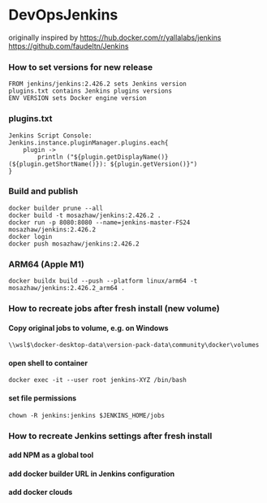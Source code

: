 # DevOpsJenkins

originally inspired by 
https://hub.docker.com/r/yallalabs/jenkins
https://github.com/faudeltn/Jenkins

### How to set versions for new release

    FROM jenkins/jenkins:2.426.2 sets Jenkins version
    plugins.txt contains Jenkins plugins versions
    ENV VERSION sets Docker engine version
    
### plugins.txt
    Jenkins Script Console:
    Jenkins.instance.pluginManager.plugins.each{
        plugin -> 
            println ("${plugin.getDisplayName()} (${plugin.getShortName()}): ${plugin.getVersion()}")
    }

### Build and publish

    docker builder prune --all
    docker build -t mosazhaw/jenkins:2.426.2 .
    docker run -p 8080:8080 --name=jenkins-master-FS24 mosazhaw/jenkins:2.426.2
    docker login
    docker push mosazhaw/jenkins:2.426.2

### ARM64 (Apple M1)
    docker buildx build --push --platform linux/arm64 -t mosazhaw/jenkins:2.426.2_arm64 .

### How to recreate jobs after fresh install (new volume)
#### Copy original jobs to volume, e.g. on Windows 

    \\wsl$\docker-desktop-data\version-pack-data\community\docker\volumes

#### open shell to container 

    docker exec -it --user root jenkins-XYZ /bin/bash

#### set file permissions

    chown -R jenkins:jenkins $JENKINS_HOME/jobs

### How to recreate Jenkins settings after fresh install
#### add NPM as a global tool
#### add docker builder URL in Jenkins configuration
#### add docker clouds

